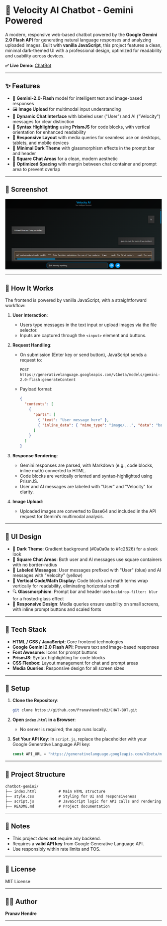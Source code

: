 # 🔮 Velocity AI Chatbot - Gemini Powered

A modern, responsive web-based chatbot powered by the **Google Gemini 2.0 Flash API** for generating natural language responses and analyzing uploaded images. Built with **vanilla JavaScript**, this project features a clean, minimal dark-themed UI with a professional design, optimized for readability and usability across devices.

**✅ Live Demo:** [ChatBot](https://velocityaipranav.netlify.app)

---

## ✨ Features

* 🤖 **Gemini-2.0-Flash** model for intelligent text and image-based responses
* 🖼️ **Image Upload** for multimodal input understanding
* 💬 **Dynamic Chat Interface** with labeled user ("User") and AI ("Velocity") messages for clear distinction
* 📜 **Syntax Highlighting** using **PrismJS** for code blocks, with vertical orientation for enhanced readability
* 📱 **Responsive Layout** with media queries for seamless use on desktops, tablets, and mobile devices
* 🖤 **Minimal Dark Theme** with glassmorphism effects in the prompt bar and header
* 🔲 **Square Chat Areas** for a clean, modern aesthetic
* 📏 **Optimized Spacing** with margin between chat container and prompt area to prevent overlap

---

## 📸 Screenshot

 ![image alt](https://github.com/PranavHendre02/CHAT-BOT/blob/d1813e8794e5a637a73f5754b1fa7a3e86aabc8f/Interface.png)

---

## 🧠 How It Works

The frontend is powered by vanilla JavaScript, with a straightforward workflow:

1. **User Interaction**:

   * Users type messages in the text input or upload images via the file selector.
   * Inputs are captured through the `<input>` element and buttons.

2. **Request Handling**:

   * On submission (Enter key or send button), JavaScript sends a request to:

     ```
     POST https://generativelanguage.googleapis.com/v1beta/models/gemini-2.0-flash:generateContent
     ```

   * Payload format:

     ```json
     {
       "contents": [
         {
           "parts": [
             { "text": "User message here" },
             { "inline_data": { "mime_type": "image/...", "data": "base64..." } }
           ]
         }
       ]
     }
     ```

3. **Response Rendering**:

   * Gemini responses are parsed, with Markdown (e.g., code blocks, inline math) converted to HTML.
   * Code blocks are vertically oriented and syntax-highlighted using PrismJS.
   * User and AI messages are labeled with "User" and "Velocity" for clarity.

4. **Image Upload**:

   * Uploaded images are converted to Base64 and included in the API request for Gemini’s multimodal analysis.

---

## 🍥 UI Design

* 🖤 **Dark Theme**: Gradient background (#0a0a0a to #1c2526) for a sleek look
* 🔲 **Square Chat Areas**: Both user and AI messages use square containers with no border-radius
* 📛 **Labeled Messages**: User messages prefixed with "User" (blue) and AI messages with "Velocity" (yellow)
* 📜 **Vertical Code/Math Display**: Code blocks and math terms wrap vertically for readability, eliminating horizontal scroll
* 🔍 **Glassmorphism**: Prompt bar and header use `backdrop-filter: blur` for a frosted-glass effect
* 📱 **Responsive Design**: Media queries ensure usability on small screens, with inline prompt buttons and scaled fonts

---

## 💠 Tech Stack

* **HTML / CSS / JavaScript**: Core frontend technologies
* **Google Gemini 2.0 Flash API**: Powers text and image-based responses
* **Font Awesome**: Icons for prompt buttons
* **PrismJS**: Syntax highlighting for code blocks
* **CSS Flexbox**: Layout management for chat and prompt areas
* **Media Queries**: Responsive design for all screen sizes

---

## 🚀 Setup

1. **Clone the Repository**:

   ```bash
   git clone https://github.com/PranavHendre02/CHAT-BOT.git
   ```

2. **Open `index.html` in a Browser**:

   * No server is required; the app runs locally.

3. **Set Your API Key**:
   In `script.js`, replace the placeholder with your Google Generative Language API key:

   ```js
   const API_URL = "https://generativelanguage.googleapis.com/v1beta/models/gemini-2.0-flash:generateContent?key=YOUR_API_KEY";
   ```

---

## 📂 Project Structure

```
chatbot-gemini/
├── index.html          # Main HTML structure
├── style.css           # Styling for UI and responsiveness
├── script.js           # JavaScript logic for API calls and rendering
├── README.md           # Project documentation
```

---

## 📌 Notes

* This project does **not** require any backend.
* Requires a **valid API key** from Google Generative Language API.
* Use responsibly within rate limits and TOS.

---

## 📄 License

MIT License

---

## 🤛🏼 Author

**Pranav Hendre**


---
